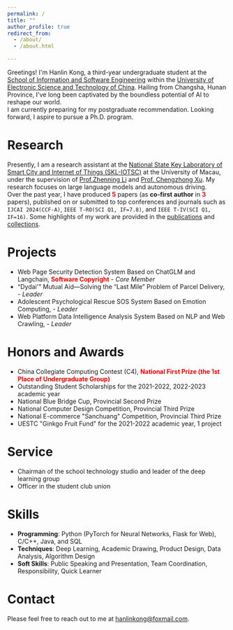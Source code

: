 ```yaml
---
permalink: /
title: ""
author_profile: true
redirect_from: 
  - /about/
  - /about.html

---
```

Greetings! I'm Hanlin Kong, a third-year undergraduate student at the [School of Information and Software Engineering](https://sise.uestc.edu.cn/) within the [University of Electronic Science and Technology of China](https://www.uestc.edu.cn/). Hailing from Changsha, Hunan Province, I've long been captivated by the boundless potential of AI to reshape our world.  <br>
I am currently preparing for my postgraduate recommendation. Looking forward, I aspire to pursue a Ph.D. program.

# Research

Presently, I am a research assistant at the <span style="text-decoration: none;">[National State Key Laboratory of Smart City and Internet of Things (SKL-IOTSC)](https://skliotsc.um.edu.mo/)</span> at the University of Macau, under the supervision of [Prof.Zhenning Li](https://www.fst.um.edu.mo/personal/zhenningli/) and [Prof. Chengzhong Xu](https://www.fst.um.edu.mo/personal/czxu/). My research focuses on large language models and autonomous driving. <br>
Over the past year, I have produced <span style="color: red;"> **5** </span> papers (as **co-first author** in <span style="color: red;"> **3** </span> papers), published on or submitted to top conferences and journals such as `IJCAI 2024(CCF-A)`, `IEEE T-RO(SCI Q1, IF=7.8)`, and `IEEE T-IV(SCI Q1, IF=16)`. Some highlights of my work are provided in the [publications](publication) and [collections](collection).

# Projects

- Web Page Security Detection System Based on ChatGLM and Langchain, <span style="color: red;"> **Software Copyright**</span> - *Core Member*
- “Dydai'” Mutual Aid—Solving the “Last Mile” Problem of Parcel Delivery, - *Leader*
- Adolescent Psychological Rescue SOS System Based on Emotion Computing, - *Leader*
- Web Platform Data Intelligence Analysis System Based on NLP and Web Crawling, - *Leader*

# Honors and Awards

- China Collegiate Computing Contest (C4), <span style="color: red;"> **National First Prize (the 1st Place of Undergraduate Group)**</span>
- Outstanding Student Scholarships for the 2021-2022, 2022-2023 academic year
- National Blue Bridge Cup, Provincial Second Prize
- National Computer Design Competition, Provincial Third Prize
- National E-commerce "Sanchuang" Competition, Provincial Third Prize
- UESTC  "Ginkgo Fruit Fund" for the 2021-2022 academic year, 1 project

# Service

- Chairman of the school technology studio and leader of the deep learning group
- Officer in the student club union

# Skills

- **Programming**: Python (PyTorch for Neural Networks, Flask for Web), C/C++, Java, and SQL
- **Techniques**: Deep Learning, Academic Drawing, Product Design, Data Analysis, Algorithm Design
- **Soft Skills**: Public Speaking and Presentation, Team Coordination, Responsibility, Quick Learner

# Contact

Please feel free to reach out to me at [hanlinkong@foxmail.com](mailto:hanlinkong@foxmail.com).
